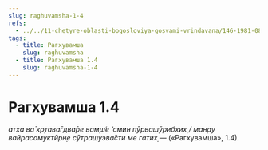 ```yaml
---
slug: raghuvamsha-1-4
refs:
  - ../../11-chetyre-oblasti-bogosloviya-gosvami-vrindavana/146-1981-08-14-b2-achari-sambandhi-abhidei-i-prajodzhany.md
tags:
  - title: Рагхувамша
    slug: raghuvamsha
  - title: Рагхувамша 1.4
    slug: raghuvamsha-1-4
---
```


# Рагхувамша 1.4

*атха ва̄ кр̣тава̄гдва̄ре вам̣ш́е ‘смин пӯрвашӯрибхих̣ / ман̣ау вайрасамуктӣрн̣е сӯтрашуэва̄сти ме гатих̣* — («Рагхувамша», 1.4).


